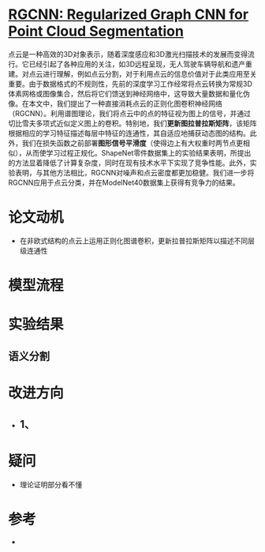 # [RGCNN: Regularized Graph CNN for Point Cloud Segmentation](https://arxiv.org/pdf/1806.02952.pdf)
点云是一种高效的3D对象表示，随着深度感应和3D激光扫描技术的发展而变得流行。它已经引起了各种应用的关注，如3D远程呈现，无人驾驶车辆导航和遗产重建。对点云进行理解，例如点云分割，对于利用点云的信息价值对于此类应用至关重要。由于数据格式的不规则性，先前的深度学习工作经常将点云转换为常规3D体素网格或图像集合，然后将它们馈送到神经网络中，这导致大量数据和量化伪像。在本文中，我们提出了一种直接消耗点云的正则化图卷积神经网络（RGCNN）。利用谱图理论，我们将点云中的点的特征视为图上的信号，并通过切比雪夫多项式近似定义图上的卷积。特别地，我们**更新图拉普拉斯矩阵**，该矩阵根据相应的学习特征描述每层中特征的连通性，其自适应地捕获动态图的结构。此外，我们在损失函数之前部署**图形信号平滑度**（使得边上有大权重时两节点更相似），从而使学习过程正规化。ShapeNet零件数据集上的实验结果表明，所提出的方法显着降低了计算复杂度，同时在现有技术水平下实现了竞争性能。此外，实验表明，与其他方法相比，RGCNN对噪声和点云密度都更加稳健。我们进一步将RGCNN应用于点云分类，并在ModelNet40数据集上获得有竞争力的结果。

# 论文动机
- 在非欧式结构的点云上运用正则化图谱卷积，更新拉普拉斯矩阵以描述不同层级连通性

# 模型流程


# 实验结果

## 语义分割

# 改进方向
- 1、
  - 
# 疑问
- 理论证明部分看不懂

# 参考
- 
